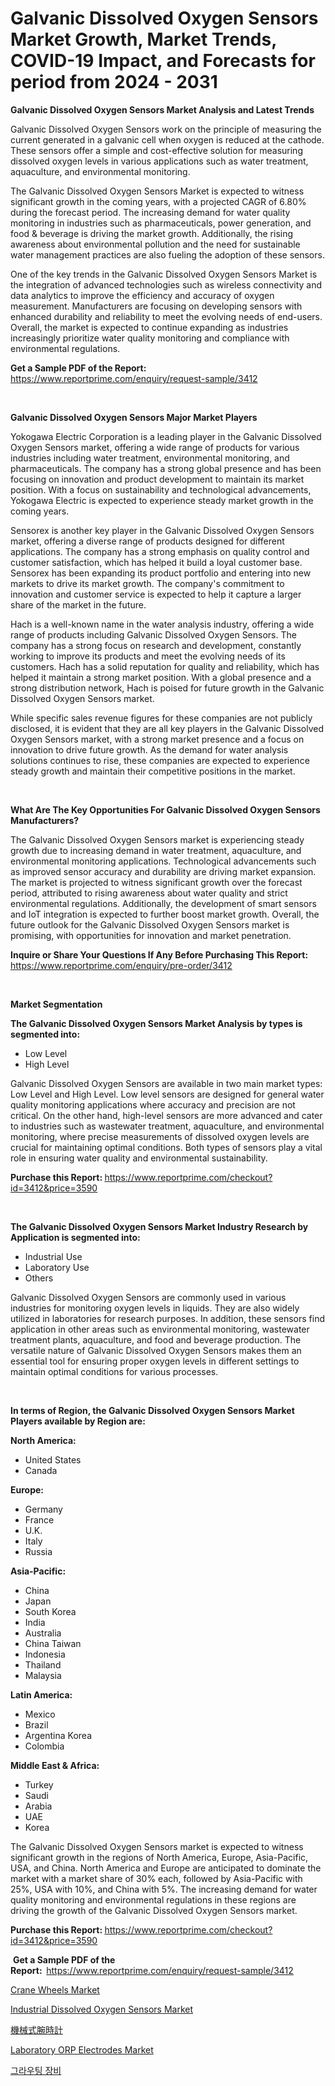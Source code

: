<p><h1>Galvanic Dissolved Oxygen Sensors Market Growth, Market Trends, COVID-19 Impact, and Forecasts for period from 2024 - 2031</h1></p><p><strong>Galvanic Dissolved Oxygen Sensors Market Analysis and Latest Trends</strong></p>
<p><p>Galvanic Dissolved Oxygen Sensors work on the principle of measuring the current generated in a galvanic cell when oxygen is reduced at the cathode. These sensors offer a simple and cost-effective solution for measuring dissolved oxygen levels in various applications such as water treatment, aquaculture, and environmental monitoring.</p><p>The Galvanic Dissolved Oxygen Sensors Market is expected to witness significant growth in the coming years, with a projected CAGR of 6.80% during the forecast period. The increasing demand for water quality monitoring in industries such as pharmaceuticals, power generation, and food & beverage is driving the market growth. Additionally, the rising awareness about environmental pollution and the need for sustainable water management practices are also fueling the adoption of these sensors.</p><p>One of the key trends in the Galvanic Dissolved Oxygen Sensors Market is the integration of advanced technologies such as wireless connectivity and data analytics to improve the efficiency and accuracy of oxygen measurement. Manufacturers are focusing on developing sensors with enhanced durability and reliability to meet the evolving needs of end-users. Overall, the market is expected to continue expanding as industries increasingly prioritize water quality monitoring and compliance with environmental regulations.</p></p>
<p><strong>Get a Sample PDF of the Report:&nbsp;</strong> <a href="https://www.reportprime.com/enquiry/request-sample/3412">https://www.reportprime.com/enquiry/request-sample/3412</a></p>
<p>&nbsp;</p>
<p><strong>Galvanic Dissolved Oxygen Sensors Major Market Players</strong></p>
<p><p>Yokogawa Electric Corporation is a leading player in the Galvanic Dissolved Oxygen Sensors market, offering a wide range of products for various industries including water treatment, environmental monitoring, and pharmaceuticals. The company has a strong global presence and has been focusing on innovation and product development to maintain its market position. With a focus on sustainability and technological advancements, Yokogawa Electric is expected to experience steady market growth in the coming years.</p><p>Sensorex is another key player in the Galvanic Dissolved Oxygen Sensors market, offering a diverse range of products designed for different applications. The company has a strong emphasis on quality control and customer satisfaction, which has helped it build a loyal customer base. Sensorex has been expanding its product portfolio and entering into new markets to drive its market growth. The company's commitment to innovation and customer service is expected to help it capture a larger share of the market in the future.</p><p>Hach is a well-known name in the water analysis industry, offering a wide range of products including Galvanic Dissolved Oxygen Sensors. The company has a strong focus on research and development, constantly working to improve its products and meet the evolving needs of its customers. Hach has a solid reputation for quality and reliability, which has helped it maintain a strong market position. With a global presence and a strong distribution network, Hach is poised for future growth in the Galvanic Dissolved Oxygen Sensors market.</p><p>While specific sales revenue figures for these companies are not publicly disclosed, it is evident that they are all key players in the Galvanic Dissolved Oxygen Sensors market, with a strong market presence and a focus on innovation to drive future growth. As the demand for water analysis solutions continues to rise, these companies are expected to experience steady growth and maintain their competitive positions in the market.</p></p>
<p>&nbsp;</p>
<p><strong>What Are The Key Opportunities For Galvanic Dissolved Oxygen Sensors Manufacturers?</strong></p>
<p><p>The Galvanic Dissolved Oxygen Sensors market is experiencing steady growth due to increasing demand in water treatment, aquaculture, and environmental monitoring applications. Technological advancements such as improved sensor accuracy and durability are driving market expansion. The market is projected to witness significant growth over the forecast period, attributed to rising awareness about water quality and strict environmental regulations. Additionally, the development of smart sensors and IoT integration is expected to further boost market growth. Overall, the future outlook for the Galvanic Dissolved Oxygen Sensors market is promising, with opportunities for innovation and market penetration.</p></p>
<p><strong>Inquire or Share Your Questions If Any Before Purchasing This Report:</strong> <a href="https://www.reportprime.com/enquiry/pre-order/3412">https://www.reportprime.com/enquiry/pre-order/3412</a></p>
<p>&nbsp;</p>
<p><strong>Market Segmentation</strong></p>
<p><strong>The Galvanic Dissolved Oxygen Sensors Market Analysis by types is segmented into:</strong></p>
<p><ul><li>Low Level</li><li>High Level</li></ul></p>
<p><p>Galvanic Dissolved Oxygen Sensors are available in two main market types: Low Level and High Level. Low level sensors are designed for general water quality monitoring applications where accuracy and precision are not critical. On the other hand, high-level sensors are more advanced and cater to industries such as wastewater treatment, aquaculture, and environmental monitoring, where precise measurements of dissolved oxygen levels are crucial for maintaining optimal conditions. Both types of sensors play a vital role in ensuring water quality and environmental sustainability.</p></p>
<p><strong>Purchase this Report:&nbsp;</strong><a href="https://www.reportprime.com/checkout?id=3412&price=3590">https://www.reportprime.com/checkout?id=3412&price=3590</a></p>
<p>&nbsp;</p>
<p><strong>The Galvanic Dissolved Oxygen Sensors Market Industry Research by Application is segmented into:</strong></p>
<p><ul><li>Industrial Use</li><li>Laboratory Use</li><li>Others</li></ul></p>
<p><p>Galvanic Dissolved Oxygen Sensors are commonly used in various industries for monitoring oxygen levels in liquids. They are also widely utilized in laboratories for research purposes. In addition, these sensors find application in other areas such as environmental monitoring, wastewater treatment plants, aquaculture, and food and beverage production. The versatile nature of Galvanic Dissolved Oxygen Sensors makes them an essential tool for ensuring proper oxygen levels in different settings to maintain optimal conditions for various processes.</p></p>
<p>&nbsp;</p>
<p><strong>In terms of Region, the Galvanic Dissolved Oxygen Sensors Market Players available by Region are:</strong></p>
<p>
    <p> <strong> North America: </strong>
        <ul>
            <li>United States</li>
            <li>Canada</li>
        </ul>
        </p> 
    <p> <strong> Europe: </strong>
        <ul>
            <li>Germany</li>
            <li>France</li>
            <li>U.K.</li>
            <li>Italy</li>
            <li>Russia</li>
        </ul>
        </p> 
    <p> <strong> Asia-Pacific: </strong>
        <ul>
            <li>China</li>
            <li>Japan</li>
            <li>South Korea</li>
            <li>India</li>
            <li>Australia</li>
            <li>China Taiwan</li>
            <li>Indonesia</li>
            <li>Thailand</li>
            <li>Malaysia</li>
        </ul>
        </p> 
    <p> <strong> Latin America: </strong>
        <ul>
            <li>Mexico</li>
            <li>Brazil</li>
            <li>Argentina Korea</li>
            <li>Colombia</li>
        </ul>
        </p> 
    <p> <strong> Middle East & Africa: </strong>
        <ul>
            <li>Turkey</li>
            <li>Saudi</li>
            <li>Arabia</li>
            <li>UAE</li>
            <li>Korea</li>
        </ul>
    </p>
    </p>
<p><p>The Galvanic Dissolved Oxygen Sensors market is expected to witness significant growth in the regions of North America, Europe, Asia-Pacific, USA, and China. North America and Europe are anticipated to dominate the market with a market share of 30% each, followed by Asia-Pacific with 25%, USA with 10%, and China with 5%. The increasing demand for water quality monitoring and environmental regulations in these regions are driving the growth of the Galvanic Dissolved Oxygen Sensors market.</p></p>
<p><strong>Purchase this Report: </strong><a href="https://www.reportprime.com/checkout?id=3412&price=3590">https://www.reportprime.com/checkout?id=3412&price=3590</a></p>
<p>&nbsp;<strong>Get a Sample PDF of the Report:&nbsp;&nbsp;</strong><a href="https://www.reportprime.com/enquiry/request-sample/3412">https://www.reportprime.com/enquiry/request-sample/3412</a></p>
<p><strong></strong></p>
<p><p><a href="https://issuu.com/reportprime-2/docs/crane-wheels-market-size-2030.pptx">Crane Wheels Market</a></p><p><a href="https://github.com/Sarissaschmalingtr6fz2739/Market-Research-Report-List-1/blob/main/industrial-dissolved-oxygen-sensors-market.md">Industrial Dissolved Oxygen Sensors Market</a></p><p><a href="https://github.com/oafhukehf4709715/Market-Research-Report-List-1/blob/main/272912014150.md">機械式腕時計</a></p><p><a href="https://github.com/jodemen/Market-Research-Report-List-2/blob/main/laboratory-orp-electrodes-market.md">Laboratory ORP Electrodes Market</a></p><p><a href="https://github.com/vseigx30c9a1j/Market-Research-Report-List-1/blob/main/229901013228.md">그라우팅 장비</a></p></p>